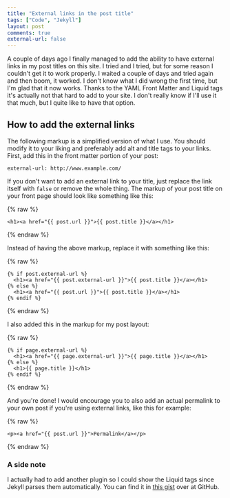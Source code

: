 ```yaml
---
title: "External links in the post title"
tags: ["Code", "Jekyll"]
layout: post
comments: true
external-url: false
---
```


A couple of days ago I finally managed to add the ability to have external links in my post titles on this site. I tried and I tried, but for some reason I couldn't get it to work properly. I waited a couple of days and tried again and then boom, it worked. I don't know what I did wrong the first time, but I'm glad that it now works. Thanks to the YAML Front Matter and Liquid tags it's actually not that hard to add to your site. I don't really know if I'll use it that much, but I quite like to have that option.

## How to add the external links

The following markup is a simplified version of what I use. You should modify it to your liking and preferably add alt and title tags to your links. First, add this in the front matter portion of your post:

    external-url: http://www.example.com/

If you don't want to add an external link to your title, just replace the link itself with `false` or remove the whole thing. The markup of your post title on your front page should look like something like this:

{% raw %}

    <h1><a href="{{ post.url }}">{{ post.title }}</a></h1>

{% endraw %}

Instead of having the above markup, replace it with something like this:

{% raw %}

	{% if post.external-url %}
	  <h1><a href="{{ post.external-url }}">{{ post.title }}</a></h1>
	{% else %}
	  <h1><a href="{{ post.url }}">{{ post.title }}</a></h1>
	{% endif %}

{% endraw %}

I also added this in the markup for my post layout:

{% raw %}

    {% if page.external-url %}
      <h1><a href="{{ page.external-url }}">{{ page.title }}</a></h1>
    {% else %}
      <h1>{{ page.title }}</h1>
    {% endif %}

{% endraw %}

And you're done! I would encourage you to also add an actual permalink to your own post if you're using external links, like this for example:

{% raw %}

    <p><a href="{{ post.url }}">Permalink</a></p>

{% endraw %}

### A side note

I actually had to add another plugin so I could show the Liquid tags since Jekyll parses them automatically. You can find it in [this gist](https://gist.github.com/1020852) over at GitHub.
